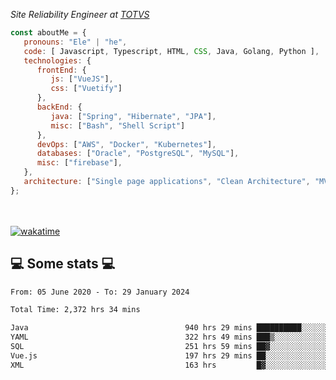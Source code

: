 <p><em>Site Reliability Engineer at <a href="https://www.totvs.com/">TOTVS</a></br>
</em></p>


```javascript
const aboutMe = {
   pronouns: "Ele" | "he",
   code: [ Javascript, Typescript, HTML, CSS, Java, Golang, Python ],
   technologies: {
      frontEnd: {
         js: ["VueJS"],
         css: ["Vuetify"]
      },
      backEnd: {
         java: ["Spring", "Hibernate", "JPA"],
         misc: ["Bash", "Shell Script"]
      },
      devOps: ["AWS", "Docker", "Kubernetes"],
      databases: ["Oracle", "PostgreSQL", "MySQL"],
      misc: ["firebase"],
   },
   architecture: ["Single page applications", "Clean Architecture", "MVC", "Microservices"],
};
```
</br></br>
[![wakatime](https://wakatime.com/badge/user/a3a8ed06-d304-4d6b-bc86-4adc418cdea7.svg)](https://wakatime.com/@a3a8ed06-d304-4d6b-bc86-4adc418cdea7)
<h2>💻 Some stats 💻</h2>

<!--START_SECTION:waka-->

```txt
From: 05 June 2020 - To: 29 January 2024

Total Time: 2,372 hrs 34 mins

Java                                   940 hrs 29 mins ██████████░░░░░░░░░░░░░░░   39.64 %
YAML                                   322 hrs 49 mins ███▒░░░░░░░░░░░░░░░░░░░░░   13.61 %
SQL                                    251 hrs 59 mins ██▓░░░░░░░░░░░░░░░░░░░░░░   10.62 %
Vue.js                                 197 hrs 29 mins ██░░░░░░░░░░░░░░░░░░░░░░░   08.32 %
XML                                    163 hrs         █▓░░░░░░░░░░░░░░░░░░░░░░░   06.87 %
```

<!--END_SECTION:waka-->

